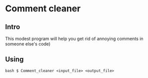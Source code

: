 # Comment cleaner
## Intro
This modest program will help you get rid of annoying comments in someone else's code)
## Using
```bash $ Comment_cleaner <input_file> <output_file>```
